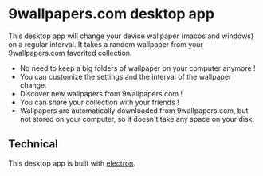 # 9wallpapers.com desktop app

This desktop app will change your device wallpaper (macos and windows) on a regular interval. It takes a random wallpaper from your 9wallpapers.com favorited collection.

- No need to keep a big folders of wallpaper on your computer anymore !
- You can customize the settings and the interval of the wallpaper change.
- Discover new wallpapers from 9wallpapers.com !
- You can share your collection with your friends !
- Wallpapers are automatically downloaded from 9wallpapers.com, but not stored on your computer, so it doesn't take any space on your disk.

## Technical

This desktop app is built with [electron](https://electronjs.org/).
